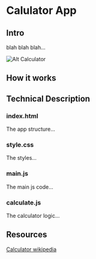 # Calulator App

## Intro

blah blah blah...

![Alt Calculator](./calculator.png "Calculator App")

## How it works

## Technical Description

### index.html

The app structure...

### style.css

The styles...

### main.js

The main js code...

### calculate.js

The calculator logic...

## Resources

[Calculator wikipedia](https://en.wikipedia.org/wiki/Calculator)